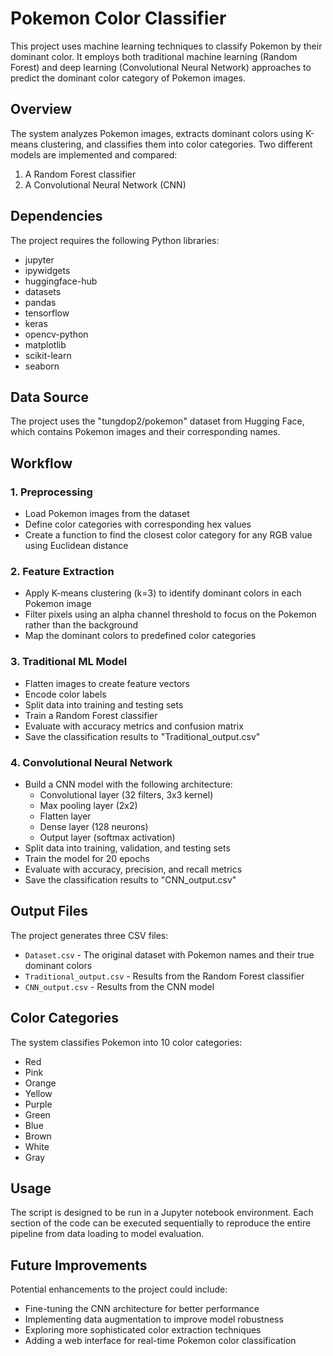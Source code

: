 # Pokemon Color Classifier

This project uses machine learning techniques to classify Pokemon by their dominant color. It employs both traditional machine learning (Random Forest) and deep learning (Convolutional Neural Network) approaches to predict the dominant color category of Pokemon images.

## Overview

The system analyzes Pokemon images, extracts dominant colors using K-means clustering, and classifies them into color categories. Two different models are implemented and compared:
1. A Random Forest classifier
2. A Convolutional Neural Network (CNN)

## Dependencies

The project requires the following Python libraries:
- jupyter
- ipywidgets
- huggingface-hub
- datasets
- pandas
- tensorflow
- keras
- opencv-python
- matplotlib
- scikit-learn
- seaborn

## Data Source

The project uses the "tungdop2/pokemon" dataset from Hugging Face, which contains Pokemon images and their corresponding names.

## Workflow

### 1. Preprocessing
- Load Pokemon images from the dataset
- Define color categories with corresponding hex values
- Create a function to find the closest color category for any RGB value using Euclidean distance

### 2. Feature Extraction
- Apply K-means clustering (k=3) to identify dominant colors in each Pokemon image
- Filter pixels using an alpha channel threshold to focus on the Pokemon rather than the background
- Map the dominant colors to predefined color categories

### 3. Traditional ML Model
- Flatten images to create feature vectors
- Encode color labels
- Split data into training and testing sets
- Train a Random Forest classifier
- Evaluate with accuracy metrics and confusion matrix
- Save the classification results to "Traditional_output.csv"

### 4. Convolutional Neural Network
- Build a CNN model with the following architecture:
  - Convolutional layer (32 filters, 3x3 kernel)
  - Max pooling layer (2x2)
  - Flatten layer
  - Dense layer (128 neurons)
  - Output layer (softmax activation)
- Split data into training, validation, and testing sets
- Train the model for 20 epochs
- Evaluate with accuracy, precision, and recall metrics
- Save the classification results to "CNN_output.csv"

## Output Files

The project generates three CSV files:
- `Dataset.csv` - The original dataset with Pokemon names and their true dominant colors
- `Traditional_output.csv` - Results from the Random Forest classifier
- `CNN_output.csv` - Results from the CNN model

## Color Categories

The system classifies Pokemon into 10 color categories:
- Red
- Pink
- Orange
- Yellow
- Purple
- Green
- Blue
- Brown
- White
- Gray

## Usage

The script is designed to be run in a Jupyter notebook environment. Each section of the code can be executed sequentially to reproduce the entire pipeline from data loading to model evaluation.

## Future Improvements

Potential enhancements to the project could include:
- Fine-tuning the CNN architecture for better performance
- Implementing data augmentation to improve model robustness
- Exploring more sophisticated color extraction techniques
- Adding a web interface for real-time Pokemon color classification